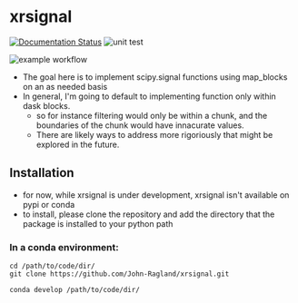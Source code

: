 # xrsignal

[![Documentation Status](https://readthedocs.org/projects/xrsignal/badge/?version=latest)](https://xrsignal.readthedocs.io/en/latest/?badge=latest)
![unit test](https://github.com/John-Ragland/xrsignal/workflows/unit%20test/badge.svg)

![example workflow](https://github.com/github/docs/actions/workflows/main.yml/badge.svg)
<!-- SPHINX-START -->

- The goal here is to implement scipy.signal functions using map_blocks on an as needed basis
- In general, I'm going to default to implementing function only within dask blocks.
    - so for instance filtering would only be within a chunk, and the boundaries of the chunk would have innacurate values.
    - There are likely ways to address more rigoriously that might be explored in the future.

## Installation

- for now, while xrsignal is under development, xrsignal isn't available on pypi or conda
- to install, please clone the repository and add the directory that the package is installed to your python path

### In a conda environment:
```
cd /path/to/code/dir/
git clone https://github.com/John-Ragland/xrsignal.git

conda develop /path/to/code/dir/
```
